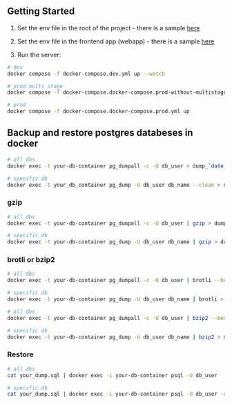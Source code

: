 ## Getting Started

1. Set the env file in the root of the project - there is a sample [here](./.env.sample)
2. Set the env file in the frontend app (webapp) - there is a sample [here](/webapp/.env.sample)

3. Run the server:

```bash
# dev
docker compose -f docker-compose.dev.yml up --watch
```

```bash
# prod multi stage
docker compose -f docker-compose.docker-compose.prod-without-multistage.yml up
```

```bash
# prod
docker compose -f docker-compose.docker-compose.prod.yml up
```

## Backup and restore postgres databeses in docker

```sh
# all dbs
docker exec -t your-db-container pg_dumpall -c -U db_user > dump_`date +%Y-%m-%d"_"%H_%M_%S`.sql
```

```sh
# specific db
docker exec -t your_db_container pg_dump -U db_user db_name --clean > dump_db_name_`date +%Y-%m-%d"_"%H_%M_%S`.sql
```

### gzip

```sh
# all dbs
docker exec -t your-db-container pg_dumpall -c -U db_user | gzip > dump_`date +%Y-%m-%d"_"%H_%M_%S`.sql.gz
```

```sh
# specific db
docker exec -t your-db-container pg_dump -U db_user db_name | gzip > dump_db_name_`date +%Y-%m-%d"_"%H_%M_%S`.sql.gz
```

### brotli or bzip2

```sh
# all dbs
docker exec -t your-db-container pg_dumpall -c -U db_user | brotli --best > dump_`date +%Y-%m-%d"_"%H_%M_%S`.sql.br
```

```sh
# specific db
docker exec -t your-db-container pg_dump -U db_user db_name | brotli > dump_db_name_`date +%Y-%m-%d"_"%H_%M_%S`.sql.gz
```

```sh
# all dbs
docker exec -t your-db-container pg_dumpall -c -U db_user | bzip2 --best > dump_`date +%Y-%m-%d"_"%H_%M_%S`.sql.bz2
```

```sh
# specific db
docker exec -t your-db-container pg_dump -U db_user db_name | bzip2 > dump_db_name_`date +%Y-%m-%d"_"%H_%M_%S`.sql.gz
```

### Restore

```sh
# all dbs
cat your_dump.sql | docker exec -i your-db-container psql -U db_user
```

```sh
# specific db
cat your_dump.sql | docker exec -i your-db-container psql -U db_user -d db_name
```
